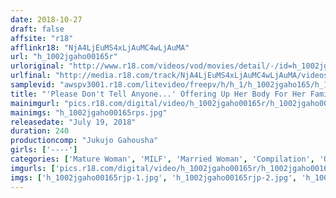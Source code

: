 ```yaml
---
date: 2018-10-27
draft: false
affsite: "r18"
afflinkr18: "NjA4LjEuMS4xLjAuMC4wLjAuMA"
url: "h_1002jgaho00165r"
urloriginal: "http://www.r18.com/videos/vod/movies/detail/-/id=h_1002jgaho00165r"
urlfinal: "http://media.r18.com/track/NjA4LjEuMS4xLjAuMC4wLjAuMA/videos/vod/movies/detail/-/id=h_1002jgaho00165r"
samplevid: "awspv3001.r18.com/litevideo/freepv/h/h_1/h_1002jgaho165/h_1002jgaho165_dmb_w.mp4"
title: "'Please Don't Tell Anyone...' Offering Up Her Body For Her Family."
mainimgurl: "pics.r18.com/digital/video/h_1002jgaho00165r/h_1002jgaho00165rps.jpg"
mainimgs: "h_1002jgaho00165rps.jpg"
releasedate: "July 19, 2018"
duration: 240
productioncomp: "Jukujo Gahousha"
girls: ['----']
categories: ['Mature Woman', 'MILF', 'Married Woman', 'Compilation', 'Over 4 Hours']
imgurls: ['pics.r18.com/digital/video/h_1002jgaho00165r/h_1002jgaho00165rjp-1.jpg', 'pics.r18.com/digital/video/h_1002jgaho00165r/h_1002jgaho00165rjp-2.jpg', 'pics.r18.com/digital/video/h_1002jgaho00165r/h_1002jgaho00165rjp-3.jpg', 'pics.r18.com/digital/video/h_1002jgaho00165r/h_1002jgaho00165rjp-4.jpg', 'pics.r18.com/digital/video/h_1002jgaho00165r/h_1002jgaho00165rjp-5.jpg', 'pics.r18.com/digital/video/h_1002jgaho00165r/h_1002jgaho00165rjp-6.jpg', 'pics.r18.com/digital/video/h_1002jgaho00165r/h_1002jgaho00165rjp-7.jpg', 'pics.r18.com/digital/video/h_1002jgaho00165r/h_1002jgaho00165rjp-8.jpg', 'pics.r18.com/digital/video/h_1002jgaho00165r/h_1002jgaho00165rjp-9.jpg', 'pics.r18.com/digital/video/h_1002jgaho00165r/h_1002jgaho00165rjp-10.jpg', 'pics.r18.com/digital/video/h_1002jgaho00165r/h_1002jgaho00165rjp-11.jpg', 'pics.r18.com/digital/video/h_1002jgaho00165r/h_1002jgaho00165rjp-12.jpg', 'pics.r18.com/digital/video/h_1002jgaho00165r/h_1002jgaho00165rjp-13.jpg', 'pics.r18.com/digital/video/h_1002jgaho00165r/h_1002jgaho00165rjp-14.jpg', 'pics.r18.com/digital/video/h_1002jgaho00165r/h_1002jgaho00165rjp-15.jpg', 'pics.r18.com/digital/video/h_1002jgaho00165r/h_1002jgaho00165rjp-16.jpg', 'pics.r18.com/digital/video/h_1002jgaho00165r/h_1002jgaho00165rjp-17.jpg', 'pics.r18.com/digital/video/h_1002jgaho00165r/h_1002jgaho00165rjp-18.jpg', 'pics.r18.com/digital/video/h_1002jgaho00165r/h_1002jgaho00165rjp-19.jpg', 'pics.r18.com/digital/video/h_1002jgaho00165r/h_1002jgaho00165rjp-20.jpg']
imgs: ['h_1002jgaho00165rjp-1.jpg', 'h_1002jgaho00165rjp-2.jpg', 'h_1002jgaho00165rjp-3.jpg', 'h_1002jgaho00165rjp-4.jpg', 'h_1002jgaho00165rjp-5.jpg', 'h_1002jgaho00165rjp-6.jpg', 'h_1002jgaho00165rjp-7.jpg', 'h_1002jgaho00165rjp-8.jpg', 'h_1002jgaho00165rjp-9.jpg', 'h_1002jgaho00165rjp-10.jpg', 'h_1002jgaho00165rjp-11.jpg', 'h_1002jgaho00165rjp-12.jpg', 'h_1002jgaho00165rjp-13.jpg', 'h_1002jgaho00165rjp-14.jpg', 'h_1002jgaho00165rjp-15.jpg', 'h_1002jgaho00165rjp-16.jpg', 'h_1002jgaho00165rjp-17.jpg', 'h_1002jgaho00165rjp-18.jpg', 'h_1002jgaho00165rjp-19.jpg', 'h_1002jgaho00165rjp-20.jpg']
---
```

